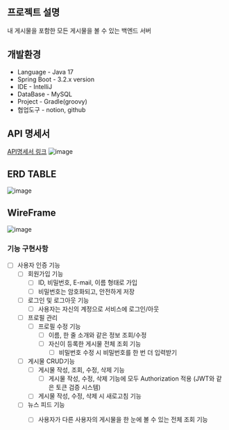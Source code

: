 ## 프로젝트 설명
내 게시물을 포함한 모든 게시물을 볼 수 있는 백엔드 서버

## 개발환경
- Language - Java 17
- Spring Boot - 3.2.x version
- IDE - IntelliJ
- DataBase - MySQL
- Project - Gradle(groovy)
- 협업도구 - notion, github

## API 명세서
[API명세서 링크](https://www.notion.so/029df8f3e21a44cea5042fffdfece64e)
![image](https://github.com/dev-pokemon/newsfeed/assets/155534061/49b38e3d-d26c-4842-b52a-101b84727223)


## ERD TABLE
![image](https://github.com/dev-pokemon/newsfeed/assets/155534061/c1546a61-fdf0-41fd-91aa-7355a8e848e0)

## WireFrame
![image](https://github.com/dev-pokemon/newsfeed/assets/155534061/007a1a20-fe3c-47a3-825b-23ecd0c354e5)


### 기능 구현사항
- [ ] 사용자 인증 기능
  - [ ] 회원가입 기능
    - [ ]  ID, 비밀번호, E-mail, 이름 형태로 가입
      - [ ] 비밀번호는 암호화되고, 안전하게 저장
  - [ ] 로그인 및 로그아웃 기능
    - [ ] 사용자는 자신의 계정으로 서비스에 로그인/아웃
    
  - [ ] 프로필 관리
    - [ ] 프로필 수정 기능
      - [ ] 이름, 한 줄 소개와 같은 정보 조회/수정
      - [ ] 자신이 등록한 게시물 전체 조회 기능
        - [ ] 비밀번호 수정 시 비밀번호를 한 번 더 입력받기
           
  - [ ] 게시물 CRUD기능
    - [ ] 게시물 작성, 조회, 수정, 삭제 기능
      - [ ] 게시물 작성, 수정, 삭제 기능에 모두 Authorization 적용 (JWT와 같은 토큰 검증 시스템)
    - [ ] 게시물 작성, 수정, 삭제 시 새로고침 기능

  - [ ] 뉴스 피드 기능
    - [ ] 사용자가 다른 사용자의 게시물을 한 눈에 볼 수 있는 전체 조회 기능
        
  
      
